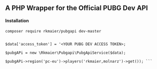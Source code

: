 ## A PHP Wrapper for the Official PUBG Dev API

#### Installation 

` composer require rkmaier/pubgapi dev-master `

``` require_once 'vendor/autoload.php'; 

$data['access_token'] = '<YOUR PUBG DEV ACCESS TOKEN>; 

$pubgAPi = new \Rkmaier\Pubgapi\PubgApiService($data); 

$pubgAPi->region('pc-eu')->players('rkmaier,molnarz')->get()); ```



